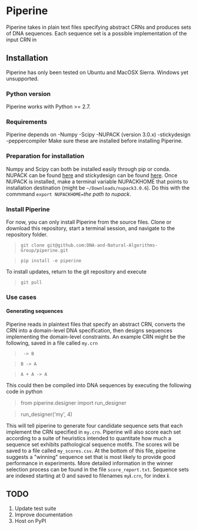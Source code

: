 # Piperine
Piperine takes in plain text files specifying abstract CRNs and produces sets of DNA sequences. Each sequence set is a possible implementation of the input CRN in 

## Installation 
Piperine has only been tested on Ubuntu and MacOSX Sierra. Windows yet unsupported.
### Python version
Piperine works with Python >= 2.7.
### Requirements
Piperine depends on 
-Numpy
-Scipy
-NUPACK (version 3.0.x)
-stickydesign
-peppercompiler
Make sure these are installed before installing Piperine. 
### Preparation for installation
Numpy and Scipy can both be installed easily through pip or conda. NUPACK can be found [here](http://www.nupack.org/) and stickydesign can be found [here](https://github.com/DNA-and-Natural-Algorithms-Group/stickydesign). 
Once NUPACK is installed, make a terminal variable NUPACKHOME that points to installation destination (might be `~/Downloads/nupack3.0.6`). Do this with the commmand `export NUPACKHOME=`_the path to nupack_. 

### Install Piperine

For now, you can only install Piperine from the source files. Clone or download this repository, start a terminal session, and navigate to the repository folder. 

> `git clone git@github.com:DNA-and-Natural-Algorithms-Group/piperine.git`

> `pip install -e piperine`

To install updates, return to the git repository and execute 

> `git pull`

### Use cases
#### Generating sequences

Piperine reads in plaintext files that specify an abstract CRN, converts the CRN into a domain-level DNA specification, then designs sequences implementing the domain-level constraints. An example CRN might be the following, saved in a file called `my.crn`

> ` -> B`

> `B -> A`

> `A + A -> A`

This could then be compiled into DNA sequences by executing the following code in python

> from piperine.designer import run\_designer

> run\_designer('my', 4)

This will tell piperine to generate four candidate sequence sets that each implement the CRN specified in `my.crn`. Piperine will also score each set according to a suite of heuristics intended to quantitate how much a sequence set exhibits pathological sequence motifs. The scores will be saved to a file called `my_scores.csv`. At the bottom of this file, piperine suggests a "winning" sequence set that is most likely to provide good performance in experiments. More detailed information in the winner selection process can be found in the file `score_report.txt`. Sequence sets are indexed starting at 0 and saved to filenames `my`__i__`.crn`, for index __i__.

## TODO
1. Update test suite
1. Improve documentation
1. Host on PyPI
